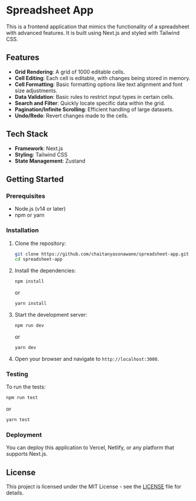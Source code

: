 # Spreadsheet App

This is a frontend application that mimics the functionality of a spreadsheet with advanced features. It is built using Next.js and styled with Tailwind CSS.

## Features

- **Grid Rendering**: A grid of 1000 editable cells.
- **Cell Editing**: Each cell is editable, with changes being stored in memory.
- **Cell Formatting**: Basic formatting options like text alignment and font size adjustments.
- **Data Validation**: Basic rules to restrict input types in certain cells.
- **Search and Filter**: Quickly locate specific data within the grid.
- **Pagination/Infinite Scrolling**: Efficient handling of large datasets.
- **Undo/Redo**: Revert changes made to the cells.

## Tech Stack

- **Framework**: Next.js
- **Styling**: Tailwind CSS
- **State Management**: Zustand

## Getting Started

### Prerequisites

- Node.js (v14 or later)
- npm or yarn

### Installation

1. Clone the repository:
   ```bash
   git clone https://github.com/chaitanyasonawane/spreadsheet-app.git
   cd spreadsheet-app
   ```

2. Install the dependencies:
   ```bash
   npm install
   ```
   or
   ```bash
   yarn install
   ```

3. Start the development server:
   ```bash
   npm run dev
   ```
   or
   ```bash
   yarn dev
   ```

4. Open your browser and navigate to `http://localhost:3000`.

### Testing

To run the tests:
```bash
npm run test
```
or
```bash
yarn test
```

### Deployment

You can deploy this application to Vercel, Netlify, or any platform that supports Next.js.

## License

This project is licensed under the MIT License - see the [LICENSE](LICENSE) file for details.